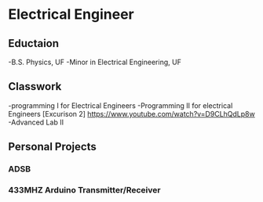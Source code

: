 # Electrical Engineer 

## Eductaion
-B.S. Physics, UF
-Minor in Electrical Engineering, UF


## Classwork
-programming I for Electrical Engineers
-Programming II for electrical Engineers
[Excurison 2] https://www.youtube.com/watch?v=D9CLhQdLp8w
-Advanced Lab II

## Personal Projects
### ADSB
### 433MHZ Arduino Transmitter/Receiver
